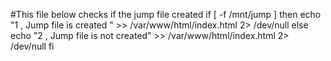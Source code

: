 #This file below checks if the jump file created
if [ -f /mnt/jump ]
then
        echo "1 , Jump file is created " >> /var/www/html/index.html 2> /dev/null
else
        echo "2 , Jump file is not created" >> /var/www/html/index.html 2> /dev/null
fi

